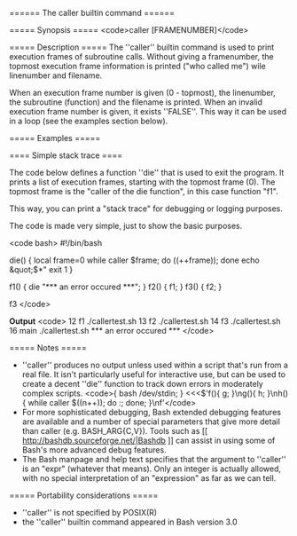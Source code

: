 ====== The caller builtin command ======

===== Synopsis =====
&lt;code&gt;caller [FRAMENUMBER]&lt;/code&gt;

===== Description =====
The ''caller'' builtin command is used to print execution frames of subroutine calls. Without giving a framenumber, the topmost execution frame information is printed (&quot;who called me&quot;) wile linenumber and filename.

When an execution frame number is given (0 - topmost), the linenumber, the subroutine (function) and the filename is printed. When an invalid execution frame number is given, it exists ''FALSE''. This way it can be used in a loop (see the examples section below).

===== Examples =====

==== Simple stack trace ====

The code below defines a function ''die'' that is used to exit the program. It prints a list of execution frames, starting with the topmost frame (0). The topmost frame is the &quot;caller of the die function&quot;, in this case function &quot;f1&quot;.

This way, you can print a &quot;stack trace&quot; for debugging or logging purposes.

The code is made very simple, just to show the basic purposes.

&lt;code bash&gt;
#!/bin/bash

die() {
  local frame=0
  while caller $frame; do
    ((++frame));
  done
  echo &quot;$*&quot;
  exit 1
}

f1() { die &quot;*** an error occured ***&quot;; }
f2() { f1; }
f3() { f2; }

f3
&lt;/code&gt;

**Output**
&lt;code&gt;
12 f1 ./callertest.sh
13 f2 ./callertest.sh
14 f3 ./callertest.sh
16 main ./callertest.sh
*** an error occured ***
&lt;/code&gt;

===== Notes =====
  * ''caller'' produces no output unless used within a script that's run from a real file. It isn't particularly useful for interactive use, but can be used to create a decent ''die'' function to track down errors in moderately complex scripts. &lt;code&gt;{ bash /dev/stdin; } &lt;&lt;&lt;$'f(){ g; }\ng(){ h; }\nh(){ while caller $((n++)); do :; done; }\nf'&lt;/code&gt;
  * For more sophisticated debugging, Bash extended debugging features are available and a number of special parameters that give more detail than caller (e.g. BASH_ARG{C,V}). Tools such as [[ http://bashdb.sourceforge.net/|Bashdb ]] can assist in using some of Bash's more advanced debug features.
  * The Bash manpage and help text specifies that the argument to ''caller'' is an &quot;expr&quot; (whatever that means). Only an integer is actually allowed, with no special interpretation of an &quot;expression&quot; as far as we can tell.

===== Portability considerations =====
  * ''caller'' is not specified by POSIX(R)
  * the ''caller'' builtin command appeared in Bash version 3.0

